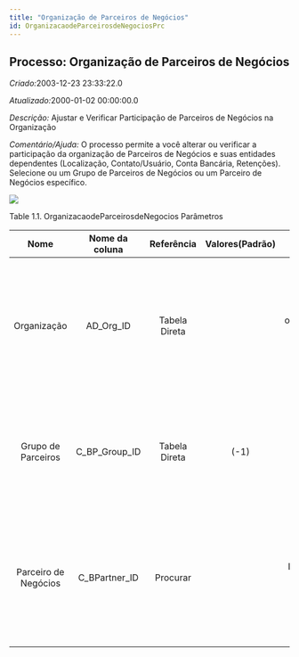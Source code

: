 ```yaml
---
title: "Organização de Parceiros de Negócios"
id: OrganizacaodeParceirosdeNegociosPrc
---
```

<div id="d157173e1" class="section chapter">

<div class="titlepage">

<div>

<div>

## Processo: Organização de Parceiros de Negócios

</div>

</div>

</div>

<span class="emphasis"> *Criado:*</span>2003-12-23 23:33:22.0

<span class="emphasis">*Atualizado:*</span>2000-01-02 00:00:00.0

<span class="emphasis"> *Descrição:* </span>Ajustar e Verificar
Participação de Parceiros de Negócios na Organização

<span class="emphasis"> *Comentário/Ajuda:* </span>O processo permite a
você alterar ou verificar a participação da organização de Parceiros de
Negócios e suas entidades dependentes (Localização, Contato/Usuário,
Conta Bancária, Retenções). Selecione ou um Grupo de Parceiros de
Negócios ou um Parceiro de Negócios específico.

![](/img/manual/OrganizacaodeParceirosdeNegocios.png)

<div id="d157173e22" class="table">

<div class="table-title">

Table 1.1. OrganizacaodeParceirosdeNegocios
Parâmetros

</div>

<div class="table-contents">

|         Nome         |  Nome da coluna  |  Referência   | Valores(Padrão) |                 Descrição                 |                                                                           Comentário/Ajuda                                                                           |
| :------------------: | :--------------: | :-----------: | :-------------: | :---------------------------------------: | :------------------------------------------------------------------------------------------------------------------------------------------------------------------: |
|     Organização      |   AD\_Org\_ID    | Tabela Direta |                 | Entidade organizacional dentro da Empresa |     Uma "Organização" é uma unidade de sua "Empresa" ou "Entidade Legal" - os exemplos são loja, departamento. Você pode compartilhar dados entre organizações.      |
|  Grupo de Parceiros  | C\_BP\_Group\_ID | Tabela Direta |      (-1)       |      Grupo de Parceiros de Negócios       |                 O "Grupo de Parceiros de Negócios" oferece um método de definição dos padrões a serem usados por Parceiros de Negócios individuais.                  |
| Parceiro de Negócios | C\_BPartner\_ID  |   Procurar    |                 |    Identifica um Parceiro de Negócios.    | Um "Parceiro de Negócios" é qualquer um com quem você transaciona. Isto pode incluir Fornecedores, Clientes, Funcionários, Vendedores, Representantes de Venda, etc. |

</div>

</div>

  

</div>
